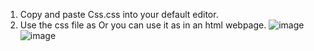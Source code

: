 1. Copy and paste Css.css into your default editor.
2. Use the css file as <style>
                         ...
                       </style>
Or you can use it as <link rel="stylesheet" href="\css.css\"> in an html webpage.
![image](https://user-images.githubusercontent.com/96744182/149196729-a37b9d65-e566-4ba5-a929-a4487c18ea5c.png)
![image](https://user-images.githubusercontent.com/96744182/149197413-79f3fe9c-4e18-4d3b-9e8c-87a77e609d2e.png)
